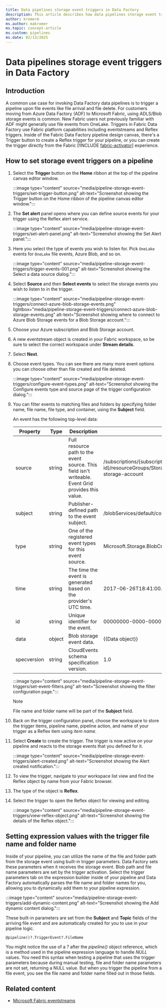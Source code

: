 ```yaml
---
title: Data pipelines storage event triggers in Data Factory
description: This article describes how data pipelines storage event triggers work in Data Factory for Microsoft Fabric.
author: kromerm
ms.author: makromer
ms.topic: concept-article
ms.custom: pipelines
ms.date: 02/13/2025
---
```


# Data pipelines storage event triggers in Data Factory

## Introduction

A common use case for invoking Data Factory data pipelines is to trigger a pipeline upon file events like file arrival and file delete. For customers moving from Azure Data Factory (ADF) to Microsoft Fabric, using ADLS/Blob storage events is common. New Fabric users not previously familiar with ADF might generally use file events from OneLake. Triggers in Fabric Data Factory use Fabric platform capabilities including eventstreams and Reflex triggers. Inside of the Fabric Data Factory pipeline design canvas, there's a Trigger button to create a Reflex trigger for your pipeline, or you can create the trigger directly from the Fabric [!INCLUDE [fabric-activator](../real-time-intelligence/includes/fabric-activator.md)] experience.

## How to set storage event triggers on a pipeline

1. Select the **Trigger** button on the **Home** ribbon at the top of the pipeline canvas editor window.

   :::image type="content" source="media/pipeline-storage-event-triggers/set-trigger-button.png" alt-text="Screenshot showing the Trigger button on the Home ribbon of the pipeline canvas editor window.":::

1. The **Set alert** panel opens where you can define source events for your trigger using the Reflex alert service.

   :::image type="content" source="media/pipeline-storage-event-triggers/set-alert-panel.png" alt-text="Screenshot showing the Set Alert panel.":::

1. Here you select the type of events you wish to listen for. Pick ```OneLake``` events for ```OneLake``` file events, Azure Blob, and so on.

   :::image type="content" source="media/pipeline-storage-event-triggers/trigger-events-001.png" alt-text="Screenshot showing the Select a data source dialog.":::

1. Select **Source** and then **Select events** to select the storage events you wish to listen to in the trigger.

   :::image type="content" source="media/pipeline-storage-event-triggers/connect-azure-blob-storage-events.png" lightbox="media/pipeline-storage-event-triggers/connect-azure-blob-storage-events.png" alt-text="Screenshot showing where to connect to Azure Blob Storage events for a Blob Storage account.":::

1. Choose your Azure subscription and Blob Storage account.
1. A new eventstream object is created in your Fabric workspace, so be sure to select the correct workspace under **Stream details**.
1. Select **Next**.
1. Choose event types. You can see there are many more event options you can choose other than file created and file deleted.

   :::image type="content" source="media/pipeline-storage-event-triggers/configure-event-types.png" alt-text="Screenshot showing the Configure events type and source page of the trigger configuration dialog.":::

1. You can filter events to matching files and folders by specifying folder name, file name, file type, and container, using the **Subject** field.

   An event has the following top-level data:

   | Property | Type   | Description                                                                                                 | Example                                                                                                                             |
   |----------|--------|-------------------------------------------------------------------------------------------------------------|-------------------------------------------------------------------------------------------------------------------------------------|
   | source   | string | Full resource path to the event source. This field isn't writeable. Event Grid provides this value.        | /subscriptions/{subscription-id}/resourceGroups/Storage/providers/Microsoft.Storage/storageAccounts/my-storage-account             |
   | subject  | string | Publisher-defined path to the event subject.                                                               | /blobServices/default/containers/my-file-system/blobs/new-file.txt                                                                 |
   | type     | string | One of the registered event types for this event source.                                                  | Microsoft.Storage.BlobCreated                                                                                                      |
   | time     | string | The time the event is generated based on the provider's UTC time.                                         | 2017-06-26T18:41:00.9584103Z                                                                                                       |
   | id       | string | Unique identifier for the event.                                                                            | 00000000-0000-0000-0000-000000000000                                                                                                |
   | data     | object | Blob storage event data.                                                                                   | {{Data object}}                                                                                                                     |
   | specversion | string | CloudEvents schema specification version.                                                                  | 1.0                                                                                                                                 |

   :::image type="content" source="media/pipeline-storage-event-triggers/set-event-filters.png" alt-text="Screenshot showing the filter configuration page.":::

   > [!NOTE]
   > File name and folder name will be part of the **Subject** field.

1. Back on the trigger configuration panel, choose the workspace to store the trigger items, pipeline name, pipeline action, and name of your trigger as a Reflex item using _item name_.

1. Select **Create** to create the trigger. The trigger is now active on your pipeline and reacts to the storage events that you defined for it.

   :::image type="content" source="media/pipeline-storage-event-triggers/alert-created.png" alt-text="Screenshot showing the Alert created notification.":::

1. To view the trigger, navigate to your workspace list view and find the Reflex object by name from your Fabric browser.
1. The type of the object is **Reflex**.
1. Select the trigger to open the Reflex object for viewing and editing.

   :::image type="content" source="media/pipeline-storage-event-triggers/view-reflex-object.png" alt-text="Screenshot showing the details of the Reflex object.":::

## Setting expression values with the trigger file name and folder name

Inside of your pipeline, you can utilize the name of the file and folder path from the storage event using built-in trigger parameters. Data Factory sets these parameters when it receives the storage event. Blob path and file name parameters are set by the trigger activation. Select the trigger parameters tab on the expression builder inside of your pipeline and Data Factory automatically parses the file name and folder names for you, allowing you to dynamically add them to your pipeline expression.

:::image type="content" source="media/pipeline-storage-event-triggers/add-dynamic-content.png" alt-text="Screenshot showing the Add dynamic content dialog.":::

These built-in parameters are set from the **Subject** and **Topic** fields of the arriving file event and are automatically created for you to use in your pipeline logic. 

```@pipeline()?.TriggerEvent?.FileName```

You might notice the use of a _?_ after the _pipeline()_ object reference, which is a method used in the pipeline expression language to handle _NULL_ values. You need this syntax when testing a pipeline that uses the trigger parameters because during manual testing, file and folder name parameters are not set, returning a NULL value. But when you trigger the pipeline from a file event, you see the file name and folder name filled out in those fields.

## Related content

- [Microsoft Fabric eventstreams](../real-time-analytics/event-streams/overview.md)
